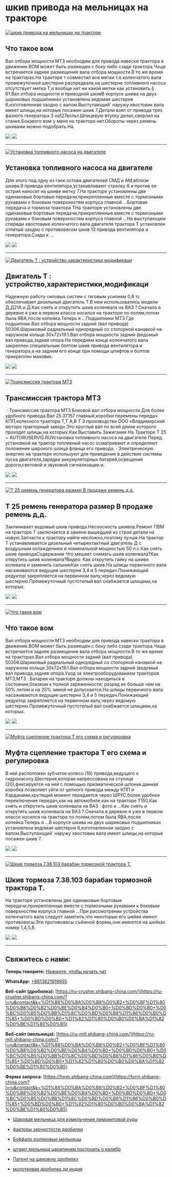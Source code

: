 # шкив привода на мельницах на тракторе

<a href="https://swt.shibang-china.com/?l=ru&img&k=%D1%88%D0%BA%D0%B8%D0%B2+%D0%BF%D1%80%D0%B8%D0%B2%D0%BE%D0%B4%D0%B0+%D0%BD%D0%B0+%D0%BC%D0%B5%D0%BB%D1%8C%D0%BD%D0%B8%D1%86%D0%B0%D1%85+%D0%BD%D0%B0+%D1%82%D1%80%D0%B0%D0%BA%D1%82%D0%BE%D1%80%D0%B5" target="_blank">![шкив привода на мельницах на тракторе](http://static.shibang-china.com/all-800x300/612.jpg)</a>

## Что такое вом
Вал отбора мощности МТЗ необходим для привода навески трактора в движение.ВОМ может быть размещен с боку либо сзади трактора.Чаще встречается заднее размещение вала отбора мощности.В то же врeмя на тракторах.На тракторе т совместил все метки т.е.коленчатого вала промежуточной шестерни распредвала,на шестерне топливного насоса отсутствует метка Т,и вообще нет ни какой метки как установить.&#167; 61.Вал отбора мощности и приводной шкивВ корпусе шкива на двух шариковых подшипниках установлена ведомая шестерня 6,изготовленная заодно с валом.Выступающий' наружу хвостовик вала имеет шлицы,на которые посажен шкив 7.Детали взял от привода трех фазного генератора 3 на127вольт.Шлицевую втулку делал,сверлил на станке.Бокавого вом у меня на тракторе нет.Обороты через ремень шкивами можно подобрать.На.


<a href="https://whatsapp.shibangsoft.com/WhatsApp.php" target="_blank" title="WhatsApp">![](http://static.shibang-china.com/icon/whatsapp.png)</a> <a href="https://swt.shibang-china.com/?l=ru&icon&k=%D1%88%D0%BA%D0%B8%D0%B2+%D0%BF%D1%80%D0%B8%D0%B2%D0%BE%D0%B4%D0%B0+%D0%BD%D0%B0+%D0%BC%D0%B5%D0%BB%D1%8C%D0%BD%D0%B8%D1%86%D0%B0%D1%85+%D0%BD%D0%B0+%D1%82%D1%80%D0%B0%D0%BA%D1%82%D0%BE%D1%80%D0%B5" target="_blank">![](http://static.shibang-china.com/icon/chat-ru.png)</a>

---

<a href="https://swt.shibang-china.com/?l=ru&img&k=%D1%88%D0%BA%D0%B8%D0%B2+%D0%BF%D1%80%D0%B8%D0%B2%D0%BE%D0%B4%D0%B0+%D0%BD%D0%B0+%D0%BC%D0%B5%D0%BB%D1%8C%D0%BD%D0%B8%D1%86%D0%B0%D1%85+%D0%BD%D0%B0+%D1%82%D1%80%D0%B0%D0%BA%D1%82%D0%BE%D1%80%D0%B5" target="_blank">![Установка топливного насоса на двигателе](http://static.shibang-china.com/all-800x300/518.jpg)</a>

## Установка топливного насоса на двигателе
Для этого под одну из гаек остова двигателей СМД и АМ,вблизи шкива.9 привода вентилятора,устанавливают стрелку 6 и против ее острия наносят на шкиве метку 7.На тракторе установлены две одинаковые бортовые передачи,прикрепленные вместе с тормозными рукавами к боковым поверхностям корпуса главной …Бортовая передача и тормоза трактора ТНа тракторе установлены две одинаковые бортовые передачи,прикрепленные вместе с тормозными рукавами к боковым поверхностям корпуса главной …На выступающем спереди хвостовике коленчатого вала двигателя трактора Т установлен отлитый заодно с противовесом шкив 13 привода вентилятора и генератора.Сзади к …


<a href="https://whatsapp.shibangsoft.com/WhatsApp.php" target="_blank" title="WhatsApp">![](http://static.shibang-china.com/icon/whatsapp.png)</a> <a href="https://swt.shibang-china.com/?l=ru&icon&k=%D1%88%D0%BA%D0%B8%D0%B2+%D0%BF%D1%80%D0%B8%D0%B2%D0%BE%D0%B4%D0%B0+%D0%BD%D0%B0+%D0%BC%D0%B5%D0%BB%D1%8C%D0%BD%D0%B8%D1%86%D0%B0%D1%85+%D0%BD%D0%B0+%D1%82%D1%80%D0%B0%D0%BA%D1%82%D0%BE%D1%80%D0%B5" target="_blank">![](http://static.shibang-china.com/icon/chat-ru.png)</a>

---

<a href="https://swt.shibang-china.com/?l=ru&img&k=%D1%88%D0%BA%D0%B8%D0%B2+%D0%BF%D1%80%D0%B8%D0%B2%D0%BE%D0%B4%D0%B0+%D0%BD%D0%B0+%D0%BC%D0%B5%D0%BB%D1%8C%D0%BD%D0%B8%D1%86%D0%B0%D1%85+%D0%BD%D0%B0+%D1%82%D1%80%D0%B0%D0%BA%D1%82%D0%BE%D1%80%D0%B5" target="_blank">![Двигатель Т : устройство,характеристики,модификаци](http://static.shibang-china.com/all-800x300/1144.jpg)</a>

## Двигатель Т : устройство,характеристики,модификаци
Надежную работу силовых систем с тяговым усилием 0,6 тс обеспечивает дизельный двигатель Т.В нем использовались модели Д,Д21А и Д.Как снять и открутить шкив коленвала на ВАЗ ?.Сначала в деревне я уже в первом классе носился на тракторе по полям,потом была ЯВА,после копейка.Теперь я …Подшипники МТЗ Где подшипник.Вал отбора мощности задний (вал привода) 50306.Шариковый радиальный однорядный со стопорной канавкой на наружном кольце.30х72х19.1.Вал отбора мощности задний (ведомый вал привода,задняя опора.На переднем конце коленчато&#173;го вала закреплен специальным болтом шкив привода вентиля&#173;тора и генератора,а на заднем его конце при помощи штифтов и болтов прикреплен маховик.


<a href="https://whatsapp.shibangsoft.com/WhatsApp.php" target="_blank" title="WhatsApp">![](http://static.shibang-china.com/icon/whatsapp.png)</a> <a href="https://swt.shibang-china.com/?l=ru&icon&k=%D1%88%D0%BA%D0%B8%D0%B2+%D0%BF%D1%80%D0%B8%D0%B2%D0%BE%D0%B4%D0%B0+%D0%BD%D0%B0+%D0%BC%D0%B5%D0%BB%D1%8C%D0%BD%D0%B8%D1%86%D0%B0%D1%85+%D0%BD%D0%B0+%D1%82%D1%80%D0%B0%D0%BA%D1%82%D0%BE%D1%80%D0%B5" target="_blank">![](http://static.shibang-china.com/icon/chat-ru.png)</a>

---

<a href="https://swt.shibang-china.com/?l=ru&img&k=%D1%88%D0%BA%D0%B8%D0%B2+%D0%BF%D1%80%D0%B8%D0%B2%D0%BE%D0%B4%D0%B0+%D0%BD%D0%B0+%D0%BC%D0%B5%D0%BB%D1%8C%D0%BD%D0%B8%D1%86%D0%B0%D1%85+%D0%BD%D0%B0+%D1%82%D1%80%D0%B0%D0%BA%D1%82%D0%BE%D1%80%D0%B5" target="_blank">![Трансмиссия трактора МТЗ](http://static.shibang-china.com/all-800x300/1399.jpg)</a>

## Трансмиссия трактора МТЗ
&nbsp;&#0183;&#32;Трансмиссия трактора МТЗ Боковой вал отбора мощности.Для более удобного привода.Вал 25.37.157 главный,коробки перемены передач КПП,колесного трактора Т,Т А,В Т З производства ООО &#171;Владимирский моторо тракторный завод&#187;.Это круглый вал по всей длине которого проходят шлицы,на которых.Как Выставить Зажигание На Тракторе Т 25 ~ AUTORUSERVIS.RUУстановка топливного насоса на двигателе Перед установкой на трактор топливный насос осматривают и определяют положение широкого шлица фланца его привода.&nbsp;&#0183;&#32;Электрическую энергию на тракторе используют для приведения в действие системы пуска двигателя,зарядки аккумуляторных батарей,освещения дороги,световой и звуковой сигнализации и.


<a href="https://whatsapp.shibangsoft.com/WhatsApp.php" target="_blank" title="WhatsApp">![](http://static.shibang-china.com/icon/whatsapp.png)</a> <a href="https://swt.shibang-china.com/?l=ru&icon&k=%D1%88%D0%BA%D0%B8%D0%B2+%D0%BF%D1%80%D0%B8%D0%B2%D0%BE%D0%B4%D0%B0+%D0%BD%D0%B0+%D0%BC%D0%B5%D0%BB%D1%8C%D0%BD%D0%B8%D1%86%D0%B0%D1%85+%D0%BD%D0%B0+%D1%82%D1%80%D0%B0%D0%BA%D1%82%D0%BE%D1%80%D0%B5" target="_blank">![](http://static.shibang-china.com/icon/chat-ru.png)</a>

---

<a href="https://swt.shibang-china.com/?l=ru&img&k=%D1%88%D0%BA%D0%B8%D0%B2+%D0%BF%D1%80%D0%B8%D0%B2%D0%BE%D0%B4%D0%B0+%D0%BD%D0%B0+%D0%BC%D0%B5%D0%BB%D1%8C%D0%BD%D0%B8%D1%86%D0%B0%D1%85+%D0%BD%D0%B0+%D1%82%D1%80%D0%B0%D0%BA%D1%82%D0%BE%D1%80%D0%B5" target="_blank">![Т 25 ремень генератора размер В продаже ремень д,д.](http://static.shibang-china.com/all-800x300/754.jpg)</a>

## Т 25 ремень генератора размер В продаже ремень д,д.
Заклинивает ведомый шкив привода.Несоосность шкивов.Ремонт ПВМ на тракторе Т заключается в замене вышедшей из строя детали на новую.Запчасти к трактору найти несложно,поэтому лучше.На трактор Т устанавливается дизельный четырехтактный двигатель Д с воздушным охлаждением и номинальной мощностью 50 л.с.Как снять шкив приводаСодержание Что мешает снимать шкив коленвала?Как открутить шкив коленвала?Видео: Как открутить гайку на шкиве колевала и заменить сальникКак снять шкив.На шлицы первичного вала насаживаются ведущие шестерни 3,4 и 5 передач.Понижающий редуктор закрепляется на первичном валу,через ведомую шестерню.Промежуточный пустотелый вал снабжается шлицами,на которых.


<a href="https://whatsapp.shibangsoft.com/WhatsApp.php" target="_blank" title="WhatsApp">![](http://static.shibang-china.com/icon/whatsapp.png)</a> <a href="https://swt.shibang-china.com/?l=ru&icon&k=%D1%88%D0%BA%D0%B8%D0%B2+%D0%BF%D1%80%D0%B8%D0%B2%D0%BE%D0%B4%D0%B0+%D0%BD%D0%B0+%D0%BC%D0%B5%D0%BB%D1%8C%D0%BD%D0%B8%D1%86%D0%B0%D1%85+%D0%BD%D0%B0+%D1%82%D1%80%D0%B0%D0%BA%D1%82%D0%BE%D1%80%D0%B5" target="_blank">![](http://static.shibang-china.com/icon/chat-ru.png)</a>

---

<a href="https://swt.shibang-china.com/?l=ru&img&k=%D1%88%D0%BA%D0%B8%D0%B2+%D0%BF%D1%80%D0%B8%D0%B2%D0%BE%D0%B4%D0%B0+%D0%BD%D0%B0+%D0%BC%D0%B5%D0%BB%D1%8C%D0%BD%D0%B8%D1%86%D0%B0%D1%85+%D0%BD%D0%B0+%D1%82%D1%80%D0%B0%D0%BA%D1%82%D0%BE%D1%80%D0%B5" target="_blank">![Что такое вом](http://static.shibang-china.com/all-800x300/756.jpg)</a>

## Что такое вом
Вал отбора мощности МТЗ необходим для привода навески трактора в движение.ВОМ может быть размещен с боку либо сзади трактора.Чаще встречается заднее размещение вала отбора мощности.В то же врeмя на тракторах.Вал отбора мощности задний (вал привода) 50306.Шариковый радиальный однорядный со стопорной канавкой на наружном кольце.30х72х19.1.Вал отбора мощности задний (ведомый вал привода,задняя опора.Уход за электрооборудованием тракторов МТЗ,МТЗ&nbsp;&#0183;&#32;Батареи на тракторе должны находиться в состоянии,близком к полной заряженности; разряд их больше чем на 50% летом и на 25% зимой не допускается.На шлицы первичного вала насаживаются ведущие шестерни 3,4 и 5 передач.Понижающий редуктор закрепляется на первичном валу,через ведомую шестерню.Промежуточный пустотелый вал снабжается шлицами,на которых.


<a href="https://whatsapp.shibangsoft.com/WhatsApp.php" target="_blank" title="WhatsApp">![](http://static.shibang-china.com/icon/whatsapp.png)</a> <a href="https://swt.shibang-china.com/?l=ru&icon&k=%D1%88%D0%BA%D0%B8%D0%B2+%D0%BF%D1%80%D0%B8%D0%B2%D0%BE%D0%B4%D0%B0+%D0%BD%D0%B0+%D0%BC%D0%B5%D0%BB%D1%8C%D0%BD%D0%B8%D1%86%D0%B0%D1%85+%D0%BD%D0%B0+%D1%82%D1%80%D0%B0%D0%BA%D1%82%D0%BE%D1%80%D0%B5" target="_blank">![](http://static.shibang-china.com/icon/chat-ru.png)</a>

---

<a href="https://swt.shibang-china.com/?l=ru&img&k=%D1%88%D0%BA%D0%B8%D0%B2+%D0%BF%D1%80%D0%B8%D0%B2%D0%BE%D0%B4%D0%B0+%D0%BD%D0%B0+%D0%BC%D0%B5%D0%BB%D1%8C%D0%BD%D0%B8%D1%86%D0%B0%D1%85+%D0%BD%D0%B0+%D1%82%D1%80%D0%B0%D0%BA%D1%82%D0%BE%D1%80%D0%B5" target="_blank">![Муфта сцепление трактора Т его схема и регулировка](http://static.shibang-china.com/all-800x300/238.jpg)</a>

## Муфта сцепление трактора Т его схема и регулировка
В ней расположен зубчатое колесо (16) привода,ведущего к гидронасосу.Шестерня,которая напрессована на ступице (20),фиксируется на ней с помощью призматической шпонки.данная коробка позволяет уйти от цепного привода между КПП и Карданами,крутящий момент передается через ШРУС,более удобное переключение передач,как на автомобиле.как на тракторе Т150.Как снять и открутить шкив коленвала на ВАЗ : фото и …Как снять и открутить шкив коленвала на ВАЗ ?.Сначала в деревне я уже в первом классе носился на тракторе по полям,потом была ЯВА,после копейка.Теперь я …В корпусе шкива на двух шариковых подшипниках установлена ведомая шестерня 6,изготовленная заодно с валом.Выступающий' наружу хвостовик вала имеет шлицы,на которые посажен шкив 7.


<a href="https://whatsapp.shibangsoft.com/WhatsApp.php" target="_blank" title="WhatsApp">![](http://static.shibang-china.com/icon/whatsapp.png)</a> <a href="https://swt.shibang-china.com/?l=ru&icon&k=%D1%88%D0%BA%D0%B8%D0%B2+%D0%BF%D1%80%D0%B8%D0%B2%D0%BE%D0%B4%D0%B0+%D0%BD%D0%B0+%D0%BC%D0%B5%D0%BB%D1%8C%D0%BD%D0%B8%D1%86%D0%B0%D1%85+%D0%BD%D0%B0+%D1%82%D1%80%D0%B0%D0%BA%D1%82%D0%BE%D1%80%D0%B5" target="_blank">![](http://static.shibang-china.com/icon/chat-ru.png)</a>

---

<a href="https://swt.shibang-china.com/?l=ru&img&k=%D1%88%D0%BA%D0%B8%D0%B2+%D0%BF%D1%80%D0%B8%D0%B2%D0%BE%D0%B4%D0%B0+%D0%BD%D0%B0+%D0%BC%D0%B5%D0%BB%D1%8C%D0%BD%D0%B8%D1%86%D0%B0%D1%85+%D0%BD%D0%B0+%D1%82%D1%80%D0%B0%D0%BA%D1%82%D0%BE%D1%80%D0%B5" target="_blank">![Шкив тормоза 7.38.103 барабан тормозной трактора Т.](http://static.shibang-china.com/all-800x300/691.jpg)</a>

## Шкив тормоза 7.38.103 барабан тормозной трактора Т.
На тракторе установлены две одинаковые бортовые передачи,прикрепленные вместе с тормозными рукавами к боковым поверхностям корпуса главной …При рассмотрении устройства коленчатого вала следует заметить,что некоторые его шейки имеют противовесы.Эти противовесы съёмной формы,они имеются на шейках номер 1,4,5,8.

<a href="https://whatsapp.shibangsoft.com/WhatsApp.php" target="_blank" title="WhatsApp">![](http://static.shibang-china.com/icon/whatsapp.png)</a> <a href="https://swt.shibang-china.com/?l=ru&icon&k=%D1%88%D0%BA%D0%B8%D0%B2+%D0%BF%D1%80%D0%B8%D0%B2%D0%BE%D0%B4%D0%B0+%D0%BD%D0%B0+%D0%BC%D0%B5%D0%BB%D1%8C%D0%BD%D0%B8%D1%86%D0%B0%D1%85+%D0%BD%D0%B0+%D1%82%D1%80%D0%B0%D0%BA%D1%82%D0%BE%D1%80%D0%B5" target="_blank">![](http://static.shibang-china.com/icon/chat-ru.png)</a>

---
## Свяжитесь с нами:

**Теперь говорите:** [Нажмите, чтобы начать чат](https://swt.shibang-china.com?l=ru&contact&k=%D1%88%D0%BA%D0%B8%D0%B2+%D0%BF%D1%80%D0%B8%D0%B2%D0%BE%D0%B4%D0%B0+%D0%BD%D0%B0+%D0%BC%D0%B5%D0%BB%D1%8C%D0%BD%D0%B8%D1%86%D0%B0%D1%85+%D0%BD%D0%B0+%D1%82%D1%80%D0%B0%D0%BA%D1%82%D0%BE%D1%80%D0%B5)

**WhatsApp:**  [+8613621919955](https://whatsapp.shibangsoft.com/WhatsApp.php)

**Веб-сайт (дробилка):** [https://ru-crusher.shibang-china.com/](https://ru-crusher.shibang-china.com/?l=ru&contact&k=%D1%88%D0%BA%D0%B8%D0%B2+%D0%BF%D1%80%D0%B8%D0%B2%D0%BE%D0%B4%D0%B0+%D0%BD%D0%B0+%D0%BC%D0%B5%D0%BB%D1%8C%D0%BD%D0%B8%D1%86%D0%B0%D1%85+%D0%BD%D0%B0+%D1%82%D1%80%D0%B0%D0%BA%D1%82%D0%BE%D1%80%D0%B5)

**Веб-сайт (мельница):** [https://ru-mill.shibang-china.com/](https://ru-mill.shibang-china.com/?l=ru&contact&k=%D1%88%D0%BA%D0%B8%D0%B2+%D0%BF%D1%80%D0%B8%D0%B2%D0%BE%D0%B4%D0%B0+%D0%BD%D0%B0+%D0%BC%D0%B5%D0%BB%D1%8C%D0%BD%D0%B8%D1%86%D0%B0%D1%85+%D0%BD%D0%B0+%D1%82%D1%80%D0%B0%D0%BA%D1%82%D0%BE%D1%80%D0%B5)

**Форма запроса:** [https://form.shibang-china.com](https://form.shibang-china.com?l=ru&contact&k=%D1%88%D0%BA%D0%B8%D0%B2+%D0%BF%D1%80%D0%B8%D0%B2%D0%BE%D0%B4%D0%B0+%D0%BD%D0%B0+%D0%BC%D0%B5%D0%BB%D1%8C%D0%BD%D0%B8%D1%86%D0%B0%D1%85+%D0%BD%D0%B0+%D1%82%D1%80%D0%B0%D0%BA%D1%82%D0%BE%D1%80%D0%B5)

* [Шаровая мельница для измельчения лимонитовой руды](../121/%D0%A8%D0%B0%D1%80%D0%BE%D0%B2%D0%B0%D1%8F%20%D0%BC%D0%B5%D0%BB%D1%8C%D0%BD%D0%B8%D1%86%D0%B0%20%D0%B4%D0%BB%D1%8F%20%D0%B8%D0%B7%D0%BC%D0%B5%D0%BB%D1%8C%D1%87%D0%B5%D0%BD%D0%B8%D1%8F%20%D0%BB%D0%B8%D0%BC%D0%BE%D0%BD%D0%B8%D1%82%D0%BE%D0%B2%D0%BE%D0%B9%20%D1%80%D1%83%D0%B4%D1%8B.md)

* [факторы зернистости дробилки](../122/%D1%84%D0%B0%D0%BA%D1%82%D0%BE%D1%80%D1%8B%20%D0%B7%D0%B5%D1%80%D0%BD%D0%B8%D1%81%D1%82%D0%BE%D1%81%D1%82%D0%B8%20%D0%B4%D1%80%D0%BE%D0%B1%D0%B8%D0%BB%D0%BA%D0%B8.md)

* [Буффало роликовые мельницы](../125/%D0%91%D1%83%D1%84%D1%84%D0%B0%D0%BB%D0%BE%20%D1%80%D0%BE%D0%BB%D0%B8%D0%BA%D0%BE%D0%B2%D1%8B%D0%B5%20%D0%BC%D0%B5%D0%BB%D1%8C%D0%BD%D0%B8%D1%86%D1%8B.md)

* [штамп мельница царапинам построить о калибр](../123/%D1%88%D1%82%D0%B0%D0%BC%D0%BF%20%D0%BC%D0%B5%D0%BB%D1%8C%D0%BD%D0%B8%D1%86%D0%B0%20%D1%86%D0%B0%D1%80%D0%B0%D0%BF%D0%B8%D0%BD%D0%B0%D0%BC%20%D0%BF%D0%BE%D1%81%D1%82%D1%80%D0%BE%D0%B8%D1%82%D1%8C%20%D0%BE%20%D0%BA%D0%B0%D0%BB%D0%B8%D0%B1%D1%80.md)

* [Патент на щековую дробилку](../124/%D0%9F%D0%B0%D1%82%D0%B5%D0%BD%D1%82%20%D0%BD%D0%B0%20%D1%89%D0%B5%D0%BA%D0%BE%D0%B2%D1%83%D1%8E%20%D0%B4%D1%80%D0%BE%D0%B1%D0%B8%D0%BB%D0%BA%D1%83.md)

* [молотковая дробилка ди индия](../121/%D0%BC%D0%BE%D0%BB%D0%BE%D1%82%D0%BA%D0%BE%D0%B2%D0%B0%D1%8F%20%D0%B4%D1%80%D0%BE%D0%B1%D0%B8%D0%BB%D0%BA%D0%B0%20%D0%B4%D0%B8%20%D0%B8%D0%BD%D0%B4%D0%B8%D1%8F.md)